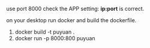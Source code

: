 use port 8000
check the APP setting: **ip:port** is correct.

on your desktop run docker and build the dockerfile.
1. docker build -t puyuan .
2. docker run -p 8000:800 puyuan

